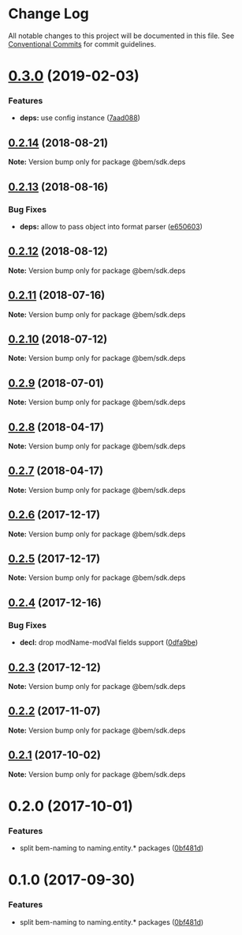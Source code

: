 # Change Log

All notable changes to this project will be documented in this file.
See [Conventional Commits](https://conventionalcommits.org) for commit guidelines.

# [0.3.0](https://github.com/bem/bem-sdk/compare/@bem/sdk.deps@0.2.14...@bem/sdk.deps@0.3.0) (2019-02-03)


### Features

* **deps:** use config instance ([7aad088](https://github.com/bem/bem-sdk/commit/7aad088))





<a name="0.2.14"></a>
## [0.2.14](https://github.com/bem/bem-sdk/compare/@bem/sdk.deps@0.2.13...@bem/sdk.deps@0.2.14) (2018-08-21)




**Note:** Version bump only for package @bem/sdk.deps

<a name="0.2.13"></a>
## [0.2.13](https://github.com/bem/bem-sdk/compare/@bem/sdk.deps@0.2.12...@bem/sdk.deps@0.2.13) (2018-08-16)


### Bug Fixes

* **deps:** allow to pass object into format parser ([e650603](https://github.com/bem/bem-sdk/commit/e650603))




<a name="0.2.12"></a>
## [0.2.12](https://github.com/bem/bem-sdk/compare/@bem/sdk.deps@0.2.11...@bem/sdk.deps@0.2.12) (2018-08-12)




**Note:** Version bump only for package @bem/sdk.deps

<a name="0.2.11"></a>
## [0.2.11](https://github.com/bem/bem-sdk/compare/@bem/sdk.deps@0.2.10...@bem/sdk.deps@0.2.11) (2018-07-16)




**Note:** Version bump only for package @bem/sdk.deps

<a name="0.2.10"></a>
## [0.2.10](https://github.com/bem/bem-sdk/compare/@bem/sdk.deps@0.2.9...@bem/sdk.deps@0.2.10) (2018-07-12)




**Note:** Version bump only for package @bem/sdk.deps

<a name="0.2.9"></a>
## [0.2.9](https://github.com/bem/bem-sdk/compare/@bem/sdk.deps@0.2.8...@bem/sdk.deps@0.2.9) (2018-07-01)




**Note:** Version bump only for package @bem/sdk.deps

<a name="0.2.8"></a>
## [0.2.8](https://github.com/bem/bem-sdk/compare/@bem/sdk.deps@0.2.7...@bem/sdk.deps@0.2.8) (2018-04-17)




**Note:** Version bump only for package @bem/sdk.deps

<a name="0.2.7"></a>
## [0.2.7](https://github.com/bem/bem-sdk/compare/@bem/sdk.deps@0.2.6...@bem/sdk.deps@0.2.7) (2018-04-17)




**Note:** Version bump only for package @bem/sdk.deps

<a name="0.2.6"></a>
## [0.2.6](https://github.com/bem/bem-sdk/compare/@bem/sdk.deps@0.2.5...@bem/sdk.deps@0.2.6) (2017-12-17)




**Note:** Version bump only for package @bem/sdk.deps

<a name="0.2.5"></a>
## [0.2.5](https://github.com/bem/bem-sdk/compare/@bem/sdk.deps@0.2.4...@bem/sdk.deps@0.2.5) (2017-12-17)




**Note:** Version bump only for package @bem/sdk.deps

<a name="0.2.4"></a>
## [0.2.4](https://github.com/bem/bem-sdk/compare/@bem/sdk.deps@0.2.3...@bem/sdk.deps@0.2.4) (2017-12-16)


### Bug Fixes

* **decl:** drop modName-modVal fields support ([0dfa9be](https://github.com/bem/bem-sdk/commit/0dfa9be))




<a name="0.2.3"></a>
## [0.2.3](https://github.com/bem/bem-sdk/compare/@bem/sdk.deps@0.2.2...@bem/sdk.deps@0.2.3) (2017-12-12)




**Note:** Version bump only for package @bem/sdk.deps

<a name="0.2.2"></a>
## [0.2.2](https://github.com/bem/bem-sdk/compare/@bem/sdk.deps@0.2.0...@bem/sdk.deps@0.2.2) (2017-11-07)




**Note:** Version bump only for package @bem/sdk.deps

<a name="0.2.1"></a>
## [0.2.1](https://github.com/bem/bem-sdk/compare/@bem/sdk.deps@0.2.0...@bem/sdk.deps@0.2.1) (2017-10-02)




**Note:** Version bump only for package @bem/sdk.deps

<a name="0.2.0"></a>
# 0.2.0 (2017-10-01)


### Features

* split bem-naming to naming.entity.* packages ([0bf481d](https://github.com/bem/bem-sdk/commit/0bf481d))




<a name="0.1.0"></a>
# 0.1.0 (2017-09-30)


### Features

* split bem-naming to naming.entity.* packages ([0bf481d](https://github.com/bem/bem-sdk/commit/0bf481d))
